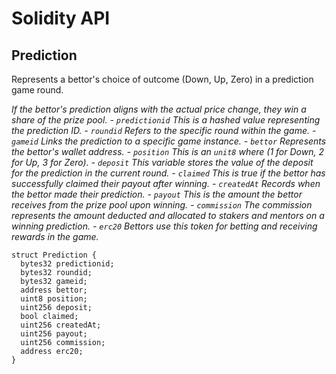 # Solidity API

## Prediction

Represents a bettor's choice of outcome (Down, Up, Zero) in a prediction game round.

_If the bettor's prediction aligns with the actual price change, they win a share of the prize pool.
     - `predictionid` This is a hashed value representing the prediction ID.
     - `roundid` Refers to the specific round within the game.
     - `gameid` Links the prediction to a specific game instance.
     - `bettor` Represents the bettor's wallet address.
     - `position` This is an `unit8` where (1 for Down, 2 for Up, 3 for Zero).
     - `deposit` This variable stores the value of the deposit for the prediction in the current round.
     - `claimed` This is true if the bettor has successfully claimed their payout after winning.
     - `createdAt` Records when the bettor made their prediction.
     - `payout` This is the amount the bettor receives from the prize pool upon winning.
     - `commission` The commission represents the amount deducted and allocated to stakers and mentors on a winning prediction.
     - `erc20` Bettors use this token for betting and receiving rewards in the game._

```solidity
struct Prediction {
  bytes32 predictionid;
  bytes32 roundid;
  bytes32 gameid;
  address bettor;
  uint8 position;
  uint256 deposit;
  bool claimed;
  uint256 createdAt;
  uint256 payout;
  uint256 commission;
  address erc20;
}
```

